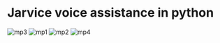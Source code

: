 # Jarvice voice assistance in python
![mp3](https://github.com/hanifjamadar77/Jarvice-voice-assistance/assets/133393981/8cf8d9f3-7198-4840-8a12-082ed66f8157)
![mp1](https://github.com/hanifjamadar77/Jarvice-voice-assistance/assets/133393981/154f7bcd-9b01-4835-99b7-11411136f761)
![mp2](https://github.com/hanifjamadar77/Jarvice-voice-assistance/assets/133393981/88a59d12-85e6-4eb5-9142-f664d382b8fc)
![mp4](https://github.com/hanifjamadar77/Jarvice-voice-assistance/assets/133393981/00db3bba-9ab3-49e7-b3a5-303f73dfa8c8)
